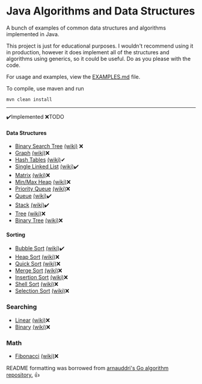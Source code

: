 # Java Algorithms and Data Structures 
 A bunch of examples of common data structures and algorithms implemented in Java. 

This project is just for educational purposes. I wouldn't recommend using it in production, however it does implement all 
of the structures and algorithms using generics, so it could be useful. Do as you please with the code. 

For usage and examples, view the [EXAMPLES.md](https://github.com/RyanDelap/structures-and-algorithms/blob/master/EXAMPLES.md) file.

To compile, use maven and run
```
mvn clean install
```

___
✔️️Implemented
❌TODO
#### Data Structures

* [Binary Search Tree]() [(wiki)](http://en.wikipedia.org/wiki/Binary_tree) ❌
* [Graph]() [(wiki)](http://en.wikipedia.org/wiki/Graph_%28abstract_data_type)❌ 
* [Hash Tables]() [(wiki)](http://en.wikipedia.org/wiki/Hash_table)✔
* [Single Linked List]() [(wiki)](http://en.wikipedia.org/wiki/Linked_list)✔️️
* [Matrix]() [(wiki)](http://en.wikipedia.org/wiki/Matrix_(mathematics))❌
* [Min/Max Heap]() [(wiki)](http://en.wikipedia.org/wiki/Heap_%28data_structure%29)❌
* [Priority Queue]() [(wiki)](http://en.wikipedia.org/wiki/Priority_queue)❌
* [Queue]() [(wiki)](http://en.wikipedia.org/wiki/Queue_%28abstract_data_type%29)✔️️
* [Stack]() [(wiki)](http://en.wikipedia.org/wiki/Stack_%28abstract_data_type%29)✔️ 
* [Tree]() [(wiki)](http://en.wikipedia.org/wiki/Stack_%28abstract_data_type%29)❌
* [Binary Tree]() [(wiki)](http://en.wikipedia.org/wiki/Stack_%28abstract_data_type%29)❌

#### Sorting 
* [Bubble Sort]() [(wiki)](http://en.wikipedia.org/wiki/Bubble_sort)✔️ 
* [Heap Sort]() [(wiki)](http://en.wikipedia.org/wiki/Heapsort)❌
* [Quick Sort]() [(wiki)](http://en.wikipedia.org/wiki/Quicksort)❌
* [Merge Sort]() [(wiki)](http://en.wikipedia.org/wiki/Merge_sort)❌
* [Insertion Sort]() [(wiki)](http://en.wikipedia.org/wiki/Insertion_sort)❌
* [Shell Sort]() [(wiki)](http://en.wikipedia.org/wiki/Shellsort)❌
* [Selection Sort]() [(wiki)](http://en.wikipedia.org/wiki/Selection_sort)❌

### Searching
* [Linear]() [(wiki)](http://en.wikipedia.org/wiki/Selection_sort)❌
* [Binary]() [(wiki)](http://en.wikipedia.org/wiki/Selection_sort)❌

### Math
* [Fibonacci]() [(wiki)](http://en.wikipedia.org/wiki/Selection_sort)❌

README formatting was borrowed from [arnauddri's Go algorithm repository.](https://github.com/arnauddri) 👍
